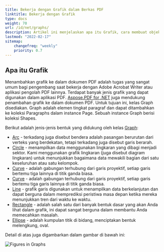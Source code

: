 ```yaml
---
title: Bekerja dengan Grafik dalam Berkas PDF
linktitle: Bekerja dengan Grafik
type: docs
weight: 70
url: /id/net/graphs/
description: Artikel ini menjelaskan apa itu Grafik, cara membuat objek persegi panjang yang terisi, dan fungsi lainnya
lastmod: "2022-02-17"
sitemap:
    changefreq: "weekly"
    priority: 0.7
---
```

<script type="application/ld+json">
{
    "@context": "https://schema.org",
    "@type": "TechArticle",
    "headline": "Bekerja dengan Grafik dalam Berkas PDF",
    "alternativeHeadline": "Cara membuat grafik dalam PDF",
    "author": {
        "@type": "Person",
        "name":"Anastasiia Holub",
        "givenName": "Anastasiia",
        "familyName": "Holub",
        "url":"https://www.linkedin.com/in/anastasiia-holub-750430225/"
    },
    "genre": "pembuatan dokumen pdf",
    "keywords": "pdf, c#, grafik dalam pdf",
    "wordcount": "302",
    "proficiencyLevel":"Pemula",
    "publisher": {
        "@type": "Organization",
        "name": "Tim Dok Aspose.PDF",
        "url": "https://products.aspose.com/pdf",
        "logo": "https://www.aspose.cloud/templates/aspose/img/products/pdf/aspose_pdf-for-net.svg",
        "alternateName": "Aspose",
        "sameAs": [
            "https://facebook.com/aspose.pdf/",
            "https://twitter.com/asposepdf",
            "https://www.youtube.com/channel/UCmV9sEg_QWYPi6BJJs7ELOg/featured",
            "https://www.linkedin.com/company/aspose",
            "https://stackoverflow.com/questions/tagged/aspose",
            "https://aspose.quora.com/",
            "https://aspose.github.io/"
        ],
        "contactPoint": [
            {
                "@type": "ContactPoint",
                "telephone": "+1 903 306 1676",
                "contactType": "penjualan",
                "areaServed": "US",
                "availableLanguage": "en"
            },
            {
                "@type": "ContactPoint",
                "telephone": "+44 141 628 8900",
                "contactType": "penjualan",
                "areaServed": "GB",
                "availableLanguage": "en"
            },
            {
                "@type": "ContactPoint",
                "telephone": "+61 2 8006 6987",
                "contactType": "penjualan",
                "areaServed": "AU",
                "availableLanguage": "en"
            }
        ]
    },
    "url": "/net/graphs/",
    "mainEntityOfPage": {
        "@type": "WebPage",
        "@id": "/net/graphs/"
    },
    "dateModified": "2022-02-04",
    "description": "Artikel ini menjelaskan apa itu Grafik, cara membuat objek persegi panjang yang terisi, dan fungsi lainnya"
}
</script>
## Apa itu Grafik

Menambahkan grafik ke dalam dokumen PDF adalah tugas yang sangat umum bagi pengembang saat bekerja dengan Adobe Acrobat Writer atau aplikasi pengolah PDF lainnya. Terdapat banyak jenis grafik yang dapat digunakan dalam aplikasi PDF.
[Aspose.PDF for .NET](/pdf/id/net/) juga mendukung penambahan grafik ke dalam dokumen PDF. Untuk tujuan ini, kelas Graph disediakan. Graph adalah elemen tingkat paragraf dan dapat ditambahkan ke koleksi Paragraphs dalam instance Page. Sebuah instance Graph berisi koleksi Shapes.

Berikut adalah jenis-jenis bentuk yang didukung oleh kelas [Graph](https://reference.aspose.com/pdf/net/aspose.pdf.drawing/graph):

- [Arc](/pdf/id/net/add-arc/) - terkadang juga disebut bendera adalah pasangan berurutan dari verteks yang berdekatan, tetapi terkadang juga disebut garis berarah.
- [Circle](/pdf/id/net/add-circle/) - menampilkan data menggunakan lingkaran yang dibagi menjadi sektor. Kami menggunakan grafik lingkaran (juga disebut diagram lingkaran) untuk menunjukkan bagaimana data mewakili bagian dari satu keseluruhan atau satu kelompok.
- [Curve](/pdf/id/net/add-curve/) - adalah gabungan terhubung dari garis proyektif, setiap garis bertemu tiga lainnya di titik ganda biasa.
- [Curve](/pdf/id/net/add-curve/) - adalah gabungan terhubung dari garis proyektif, setiap garis bertemu tiga garis lainnya di titik ganda biasa.
- [Line](/pdf/id/net/add-line) - grafik garis digunakan untuk menampilkan data berkelanjutan dan dapat berguna dalam memprediksi peristiwa masa depan ketika mereka menunjukkan tren dari waktu ke waktu.
- [Rectangle](/pdf/id/net/add-rectangle/) - adalah salah satu dari banyak bentuk dasar yang akan Anda lihat dalam grafik, ini dapat sangat berguna dalam membantu Anda memecahkan masalah.
- [Ellipse](/pdf/id/net/add-ellipse/) - adalah kumpulan titik di bidang, menciptakan bentuk melengkung, oval.

Detail di atas juga digambarkan dalam gambar di bawah ini:

![Figures in Graphs](graphs.png)


